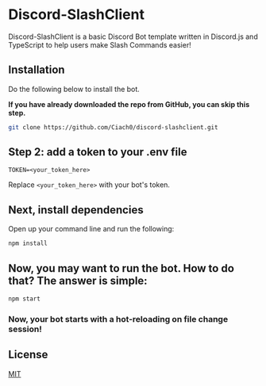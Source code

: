 # Discord-SlashClient

Discord-SlashClient is a basic Discord Bot template written in Discord.js and TypeScript to help users make Slash Commands easier!

## Installation

Do the following below to install the bot.

**If you have already downloaded the repo from GitHub, you can skip this step.**

```bash
git clone https://github.com/Ciach0/discord-slashclient.git
```

## Step 2: add a token to your .env file

```env
TOKEN=<your_token_here>
```

Replace `<your_token_here>` with your bot's token.

## Next, install dependencies
Open up your command line and run the following:
```sh
npm install
```

## Now, you may want to run the bot. How to do that? The answer is simple:
```sh
npm start
```

### Now, your bot starts with a hot-reloading on file change session!

## License
[MIT](https://choosealicense.com/licenses/mit/)

